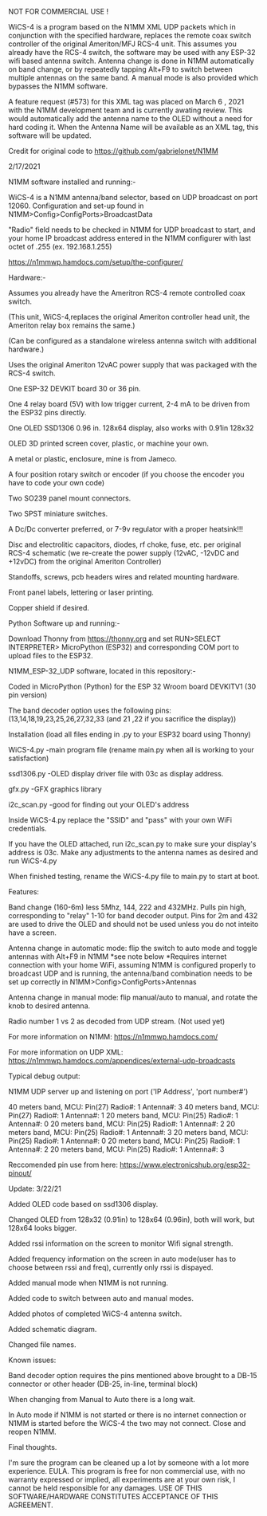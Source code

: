 NOT FOR COMMERCIAL USE !

WiCS-4 is a program based on the N1MM XML UDP packets which in conjunction with the specified hardware, replaces the remote coax switch controller of the original Ameriton/MFJ RCS-4 unit. 
This assumes you already have the RCS-4 switch, the software may be used with any ESP-32 wifi based antenna switch.
Antenna change is done in N1MM automatically on band change, or by repeatedly tapping Alt+F9 to switch between multiple antennas on the same band. A manual mode is also provided which bypasses the N1MM software. 

A feature request (#573) for this XML tag was placed on March 6 , 2021 with the N1MM development team and is currently awating review. 
This would automatically add the antenna name to the OLED without a need for hard coding it.
When the Antenna Name will be available as an XML tag, this software will be updated. 


Credit for original code to https://github.com/gabrielonet/N1MM

2/17/2021


N1MM software installed and running:-

WiCS-4 is a N1MM antenna/band selector, based on UDP broadcast on port 12060.
Configuration and set-up found in N1MM>Config>ConfigPorts>BroadcastData

"Radio" field needs to be checked in N1MM for UDP broadcast to start, and your home IP broadcast address entered in the N1MM configurer with last octet of .255 (ex. 192.168.1.255)

https://n1mmwp.hamdocs.com/setup/the-configurer/


Hardware:-

Assumes you already have the Ameritron RCS-4 remote controlled coax switch.

(This unit, WiCS-4,replaces the original Ameriton controller head unit, the Ameriton relay box remains the same.)

(Can be configured as a standalone wireless antenna switch with additional hardware.)

Uses the original Ameriton 12vAC power supply that was packaged with the RCS-4 switch.

One ESP-32 DEVKIT board 30 or 36 pin.

One 4 relay board (5V) with low trigger current, 2-4 mA to be driven from the ESP32 pins directly.

One OLED SSD1306 0.96 in. 128x64 display, also works with 0.91in 128x32

OLED 3D printed screen cover, plastic, or machine your own.

A metal or plastic, enclosure, mine is from Jameco.

A four position rotary switch or encoder (if you choose the encoder you have to code your own code)

Two SO239 panel mount connectors.

Two SPST miniature switches.

A Dc/Dc converter preferred,  or 7-9v regulator with a proper heatsink!!! 

Disc and electrolitic capacitors, diodes, rf choke, fuse, etc. per original RCS-4 schematic (we re-create the power supply (12vAC, -12vDC and +12vDC) from the original Ameriton 
Controller)

Standoffs, screws, pcb headers wires and related mounting hardware.

Front panel labels, lettering or laser printing.

Copper shield if desired.



Python Software up and running:-

Download Thonny from https://thonny.org and set RUN>SELECT INTERPRETER> MicroPython (ESP32) and corresponding COM port to upload files to the ESP32.



N1MM_ESP-32_UDP software, located in this repository:-

Coded in MicroPython (Python) for the ESP 32 Wroom board DEVKITV1 (30 pin version) 

The band decoder option uses the following pins:
(13,14,18,19,23,25,26,27,32,33 (and 21 ,22 if you sacrifice the display))


Installation (load all files ending in .py to your ESP32 board using Thonny)

WiCS-4.py   -main program file (rename main.py when all is working to your satisfaction)

ssd1306.py  -OLED display driver file with 03c as display address.

gfx.py      -GFX graphics library

i2c_scan.py    -good for finding out your OLED's address

Inside WiCS-4.py replace the "SSID" and "pass" with your own WiFi credentials.

If you have the OLED attached, run i2c_scan.py to make sure your display's address is 03c.
Make any adjustments to the antenna names as desired and run WiCS-4.py

When finished testing, rename the WiCS-4.py file to main.py to start at boot.


Features: 

Band change (160-6m) less 5Mhz, 144, 222 and 432MHz. Pulls pin high, corresponding to "relay" 1-10 for band decoder output.
Pins for 2m and 432 are used to drive the OLED and should not be used unless you do not inteito have a screen.

Antenna change in automatic mode: flip the switch to auto mode and toggle antennas with Alt+F9 in N1MM *see note below
*Requires internet connection with your home WiFi, assuming N1MM is configured properly to broadcast UDP and is running, the antenna/band combination needs to be set up correctly in N1MM>Config>ConfigPorts>Antennas

Antenna change in manual mode: flip manual/auto to manual, and rotate the knob to desired antenna. 

Radio number 1 vs 2 as decoded from UDP stream. (Not used yet)


For more information on N1MM:  https://n1mmwp.hamdocs.com/

For more information on UDP XML: https://n1mmwp.hamdocs.com/appendices/external-udp-broadcasts


Typical debug output:

N1MM UDP server up and listening on port ('IP Address', 'port number#')

40 meters band, MCU: Pin(27) Radio#: 1 Antenna#: 3
40 meters band, MCU: Pin(27) Radio#: 1 Antenna#: 1
20 meters band, MCU: Pin(25) Radio#: 1 Antenna#: 0
20 meters band, MCU: Pin(25) Radio#: 1 Antenna#: 2
20 meters band, MCU: Pin(25) Radio#: 1 Antenna#: 3
20 meters band, MCU: Pin(25) Radio#: 1 Antenna#: 0
20 meters band, MCU: Pin(25) Radio#: 1 Antenna#: 2
20 meters band, MCU: Pin(25) Radio#: 1 Antenna#: 3



Reccomended pin use from here: https://www.electronicshub.org/esp32-pinout/



Update: 3/22/21

Added OLED code based on ssd1306 display.

Changed OLED from 128x32 (0.91in) to 128x64 (0.96in), both will work, but 128x64 looks bigger.

Added rssi information on the screen to monitor Wifi signal strength. 

Added frequency information on the screen in auto mode(user has to choose between rssi and freq), currently only rssi is dispayed.

Added manual mode when N1MM is not running.

Added code to switch between auto and manual modes.

Added photos of completed WiCS-4 antenna switch.

Added schematic diagram.

Changed file names.



Known issues:


Band decoder option requires the pins mentioned above brought to a DB-15 connector or other header (DB-25, in-line, terminal block)

When changing from Manual to Auto there is a long wait.

In Auto mode if N1MM is not started or there is no internet connection or N1MM is started before the WiCS-4 the two may not connect. Close and reopen N1MM.


Final thoughts.

I'm sure the program can be cleaned up a lot by someone with a lot more experience.
EULA. This program is free for non commercial use, with no warranty expressed or implied, all experiments are at your own risk, I cannot be held responsible for any damages. USE OF THIS SOFTWARE/HARDWARE CONSTITUTES ACCEPTANCE OF THIS AGREEMENT. 
